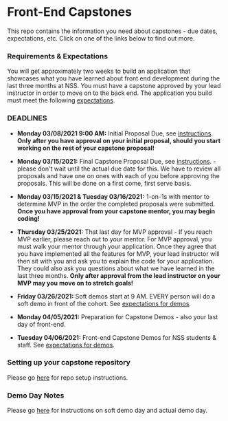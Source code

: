 # Front-End Capstones

This repo contains the information you need about capstones - due dates, expectations, etc. Click on one of the links below to find out more.

### Requirements & Expectations

You will get approximately two weeks to build an application that showcases what you have learned about front end development during the last three months at NSS. You must have a capstone approved by your lead instructor in order to move on to the back end. The application you build must meet the following [expectations](./01-requirements-and-deadlines.md).

### DEADLINES
* **Monday 03/08/2021 9:00 AM:** Initial Proposal Due, see [instructions](./02-initial-capstone-proposals.md). **Only after you have approval on your initial proposal, should you start working on the rest of your capstone proposal!**

* **Monday 03/15/2021:** Final Capstone Proposal Due, see [instructions](./03-mentor-one-on-ones.md). - please don't wait until the actual due date for this. We have to review all proposals and have one on ones with each of you before approving the proposals. This will be done on a first come, first serve basis.

* **Monday 03/15/2021 & Tuesday 03/16/2021:** 1-on-1s with mentor to determine MVP in the order the completed proposals were submitted. **Once you have approval from your capstone mentor, you may begin coding!**

* **Thursday 03/25/2021:** That last day for MVP approval - If you reach MVP earlier, please reach out to your mentor. For MVP approval, you must walk your mentor through your application. Once they agree that you have implemented all the features for MVP, your lead instructor will then sit with you and ask you to explain the code for your application. They could also ask you questions about what we have learned in the last three months. **Only after approval from the lead instructor on your MVP may you move on to stretch goals!**

* **Friday 03/26/2021:** Soft demos start at 9 AM. EVERY person will do a soft demo in front of the cohort. See [expectations for demos](./05-presentation-notes-for-demos.md).

* **Monday 04/05/2021:** Preparation for Capstone Demos - also your last day of front-end.

* **Tuesday 04/06/2021:** Front-end Capstone Demos for NSS students & staff. See [expectations for demos](./05-presentation-notes-for-demos.md).


### Setting up your capstone repository

Please go [here](./04-setting-up-your-repo.md) for repo setup instructions.

### Demo Day Notes

Please go [here](./05-presentation-notes-for-demos.md) for instructions on soft demo day and actual demo day.
